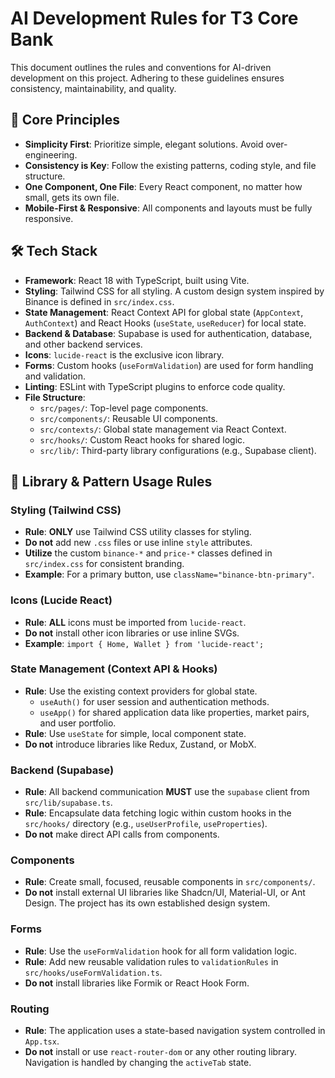 # AI Development Rules for T3 Core Bank

This document outlines the rules and conventions for AI-driven development on this project. Adhering to these guidelines ensures consistency, maintainability, and quality.

## 🤖 Core Principles

- **Simplicity First**: Prioritize simple, elegant solutions. Avoid over-engineering.
- **Consistency is Key**: Follow the existing patterns, coding style, and file structure.
- **One Component, One File**: Every React component, no matter how small, gets its own file.
- **Mobile-First & Responsive**: All components and layouts must be fully responsive.

## 🛠️ Tech Stack

- **Framework**: React 18 with TypeScript, built using Vite.
- **Styling**: Tailwind CSS for all styling. A custom design system inspired by Binance is defined in `src/index.css`.
- **State Management**: React Context API for global state (`AppContext`, `AuthContext`) and React Hooks (`useState`, `useReducer`) for local state.
- **Backend & Database**: Supabase is used for authentication, database, and other backend services.
- **Icons**: `lucide-react` is the exclusive icon library.
- **Forms**: Custom hooks (`useFormValidation`) are used for form handling and validation.
- **Linting**: ESLint with TypeScript plugins to enforce code quality.
- **File Structure**:
    - `src/pages/`: Top-level page components.
    - `src/components/`: Reusable UI components.
    - `src/contexts/`: Global state management via React Context.
    - `src/hooks/`: Custom React hooks for shared logic.
    - `src/lib/`: Third-party library configurations (e.g., Supabase client).

## 📜 Library & Pattern Usage Rules

### Styling (Tailwind CSS)
- **Rule**: **ONLY** use Tailwind CSS utility classes for styling.
- **Do not** add new `.css` files or use inline `style` attributes.
- **Utilize** the custom `binance-*` and `price-*` classes defined in `src/index.css` for consistent branding.
- **Example**: For a primary button, use `className="binance-btn-primary"`.

### Icons (Lucide React)
- **Rule**: **ALL** icons must be imported from `lucide-react`.
- **Do not** install other icon libraries or use inline SVGs.
- **Example**: `import { Home, Wallet } from 'lucide-react';`

### State Management (Context API & Hooks)
- **Rule**: Use the existing context providers for global state.
    - `useAuth()` for user session and authentication methods.
    - `useApp()` for shared application data like properties, market pairs, and user portfolio.
- **Rule**: Use `useState` for simple, local component state.
- **Do not** introduce libraries like Redux, Zustand, or MobX.

### Backend (Supabase)
- **Rule**: All backend communication **MUST** use the `supabase` client from `src/lib/supabase.ts`.
- **Rule**: Encapsulate data fetching logic within custom hooks in the `src/hooks/` directory (e.g., `useUserProfile`, `useProperties`).
- **Do not** make direct API calls from components.

### Components
- **Rule**: Create small, focused, reusable components in `src/components/`.
- **Do not** install external UI libraries like Shadcn/UI, Material-UI, or Ant Design. The project has its own established design system.

### Forms
- **Rule**: Use the `useFormValidation` hook for all form validation logic.
- **Rule**: Add new reusable validation rules to `validationRules` in `src/hooks/useFormValidation.ts`.
- **Do not** install libraries like Formik or React Hook Form.

### Routing
- **Rule**: The application uses a state-based navigation system controlled in `App.tsx`.
- **Do not** install or use `react-router-dom` or any other routing library. Navigation is handled by changing the `activeTab` state.